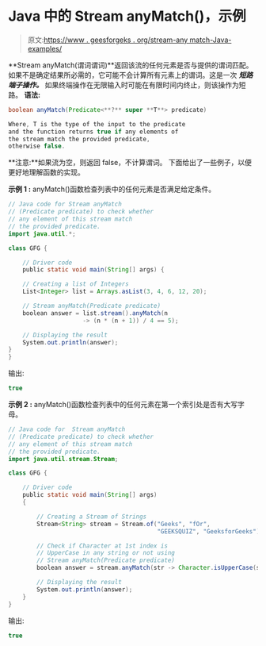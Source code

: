 # Java 中的 Stream anyMatch()，示例

> 原文:[https://www . geesforgeks . org/stream-any match-Java-examples/](https://www.geeksforgeeks.org/stream-anymatch-java-examples/)

**Stream anyMatch(谓词谓词)**返回该流的任何元素是否与提供的谓词匹配。如果不是确定结果所必需的，它可能不会计算所有元素上的谓词。这是一次 ***短路端子操作。*** 如果终端操作在无限输入时可能在有限时间内终止，则该操作为短路。
**语法:**

```java
boolean anyMatch(Predicate<**?** super **T**> predicate)

Where, T is the type of the input to the predicate
and the function returns true if any elements of
the stream match the provided predicate, 
otherwise false.

```

**注意:**如果流为空，则返回 false，不计算谓词。
下面给出了一些例子，以便更好地理解函数的实现。

**示例 1 :** anyMatch()函数检查列表中的任何元素是否满足给定条件。

```java
// Java code for Stream anyMatch
// (Predicate predicate) to check whether 
// any element of this stream match 
// the provided predicate.
import java.util.*;

class GFG {

    // Driver code
    public static void main(String[] args) {

    // Creating a list of Integers
    List<Integer> list = Arrays.asList(3, 4, 6, 12, 20);

    // Stream anyMatch(Predicate predicate) 
    boolean answer = list.stream().anyMatch(n
                     -> (n * (n + 1)) / 4 == 5);

    // Displaying the result
    System.out.println(answer);
}
}
```

输出:

```java
true

```

**示例 2 :** anyMatch()函数检查列表中的任何元素在第一个索引处是否有大写字母。

```java
// Java code for  Stream anyMatch
// (Predicate predicate) to check whether
// any element of this stream match
// the provided predicate.
import java.util.stream.Stream;

class GFG {

    // Driver code
    public static void main(String[] args)
    {

        // Creating a Stream of Strings
        Stream<String> stream = Stream.of("Geeks", "fOr",
                                          "GEEKSQUIZ", "GeeksforGeeks");

        // Check if Character at 1st index is
        // UpperCase in any string or not using
        // Stream anyMatch(Predicate predicate)
        boolean answer = stream.anyMatch(str -> Character.isUpperCase(str.charAt(1)));

        // Displaying the result
        System.out.println(answer);
    }
}
```

输出:

```java
true

```